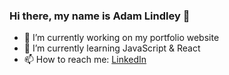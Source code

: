 ### Hi there, my name is Adam Lindley 👋

- 🔭 I’m currently working on my portfolio website
- 🌱 I’m currently learning JavaScript & React
- 📫 How to reach me: [LinkedIn]

[LinkedIn]: https://www.linkedin.com/in/adam-lindley-a883761bb/
